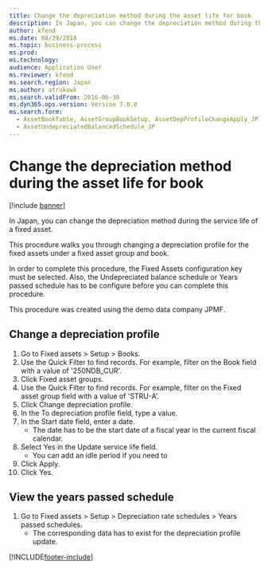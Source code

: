 ```yaml
---
title: Change the depreciation method during the asset life for book
description: In Japan, you can change the depreciation method during the service life of a fixed asset.
author: kfend
ms.date: 08/29/2018
ms.topic: business-process
ms.prod: 
ms.technology: 
audience: Application User
ms.reviewer: kfend
ms.search.region: Japan
ms.author: atrukawk
ms.search.validFrom: 2016-06-30
ms.dyn365.ops.version: Version 7.0.0
ms.search.form: 
  - AssetBookTable, AssetGroupBookSetup, AssetDepProfileChangeApply_JP
  - AssetUndepreciatedBalancedSchedule_JP
---
```

# Change the depreciation method during the asset life for book

[!include [banner](../../includes/banner.md)]

In Japan, you can change the depreciation method during the service life of a fixed asset.



This procedure walks you through changing a depreciation profile for the fixed assets under a fixed asset group and book.



In order to complete this procedure, the Fixed Assets configuration key must be selected. Also, the Undepreciated balance schedule or Years passed schedule has to be configure before you can complete this procedure.

This procedure was created using the demo data company JPMF.


## Change a depreciation profile
1. Go to Fixed assets > Setup > Books.
2. Use the Quick Filter to find records. For example, filter on the Book field with a value of '250NDB_CUR'.
3. Click Fixed asset groups.
4. Use the Quick Filter to find records. For example, filter on the Fixed asset group field with a value of 'STRU-A'.
5. Click Change depreciation profile.
6. In the To depreciation profile field, type a value.
7. In the Start date field, enter a date.
    * The date has to be the start date of a fiscal year in the current fiscal calendar.  
8. Select Yes in the Update service life field.
    * You can add an idle period if you need to  
9. Click Apply.
10. Click Yes.

## View the years passed schedule
1. Go to Fixed assets > Setup > Depreciation rate schedules > Years passed schedules.
    * The corresponding data has to exist for the depreciation profile update.  



[!INCLUDE[footer-include](../../../includes/footer-banner.md)]
